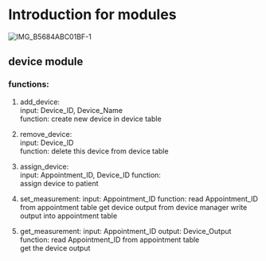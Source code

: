 # Introduction for modules

![IMG_B5684ABC01BF-1](https://user-images.githubusercontent.com/59852184/156551152-39f6e9e8-aea0-426e-9bec-2f37ce09eb0c.jpeg)

## device module

### functions:

1. add_device:  
   input: Device_ID, Device_Name  
   function: create new device in device table

2. remove_device:  
   input: Device_ID  
   function: delete this device from device table

3. assign_device:  
   input: Appointment_ID, Device_ID
   function:  
   assign device to patient

4. set_measurement:
   input: Appointment_ID
   function:
   read Appointment_ID from appointment table
   get device output from device manager
   write output into appointment table

5. get_measurement:
   input: Appointment_ID
   output: Device_Output
   function:
   read Appointment_ID from appointment table  
   get the device output

